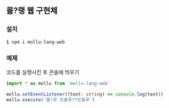 ## 몰?랭 웹 구현체
### 설치
```
$ npm i mollu-lang-web
```

### 예제
코드를 실행시킨 후 콘솔에 띄우기
```ts
import * as mollu from 'mollu-lang-web'

mollu.setEventListener((text: string) => console.log(text))
mollu.execute('몰!루 모올루??모올루')
```
